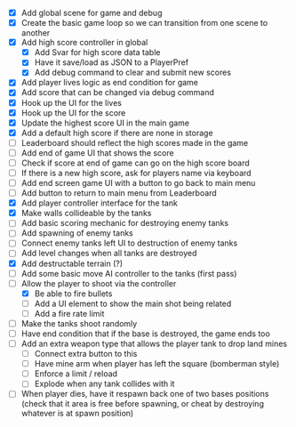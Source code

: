 - [x] Add global scene for game and debug
- [x] Create the basic game loop so we can transition from one scene to another
- [x] Add high score controller in global 
	- [x] Add Svar for high score data table
	- [x] Have it save/load as JSON to a PlayerPref
	- [x] Add debug command to clear and submit new scores
- [x] Add player lives logic as end condition for game
- [x] Add score that can be changed via debug command
- [x] Hook up the UI for the lives 
- [x] Hook up the UI for the score
- [x] Update the highest score UI in the main game 
- [x] Add a default high score if there are none in storage
- [ ] Leaderboard should reflect the high scores made in the game
- [ ] Add end of game UI that shows the score
- [ ] Check if score at end of game can go on the high score board
- [ ] If there is a new high score, ask for players name via keyboard 
- [ ] Add end screen game UI with a button to go back to main menu
- [ ] Add button to return to main menu from Leaderboard 
- [x] Add player controller interface for the tank
- [x] Make walls collideable by the tanks
- [ ] Add basic scoring mechanic for destroying enemy tanks
- [ ] Add spawning of enemy tanks
- [ ] Connect enemy tanks left UI to destruction of enemy tanks
- [ ] Add level changes when all tanks are destroyed
- [x] Add destructable terrain (?)
- [ ] Add some basic move AI controller to the tanks (first pass)
- [ ] Allow the player to shoot via the controller
    - [x] Be able to fire bullets 
    - [ ] Add a UI element to show the main shot being related
    - [ ] Add a fire rate limit
- [ ] Make the tanks shoot randomly
- [ ] Have end condition that if the base is destroyed, the game ends too
- [ ] Add an extra weapon type that allows the player tank to drop land mines
	- [ ] Connect extra button to this
	- [ ] Have mine arm when player has left the square (bomberman style)
	- [ ] Enforce a limit / reload 
	- [ ] Explode when any tank collides with it
- [ ] When player dies, have it respawn back one of two bases positions (check that it area is free before spawning, or cheat by destroying whatever is at spawn position)
